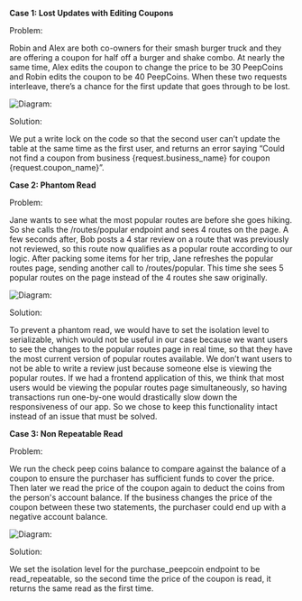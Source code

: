 **Case 1: Lost Updates with Editing Coupons**

Problem:

Robin and Alex are both co-owners for their smash burger truck and they are offering a coupon for half off a burger and shake combo. At nearly the same time, Alex edits the coupon to change the price to be 30 PeepCoins and Robin edits the coupon to be 40 PeepCoins. When these two requests interleave, there’s a chance for the first update that goes through to be lost.

![Diagram:](https://github.com/n-shinde/PeakPeeps/assets/71895570/768cbae5-cce2-46ec-bf94-aa0d56943366)

Solution:

We put a write lock on the code so that the second user can’t update the table at the same time as the first user, and returns an error saying “Could not find a coupon from business {request.business_name} for coupon {request.coupon_name}”. 

**Case 2: Phantom Read**

Problem:

Jane wants to see what the most popular routes are before she goes hiking. So she calls the /routes/popular endpoint and sees 4 routes on the page. A few seconds after, Bob posts a 4 star review on a route that was previously not reviewed, so this route now qualifies as a popular route according to our logic. After packing some items for her trip, Jane refreshes the popular routes page, sending another call to /routes/popular. This time she sees 5 popular routes on the page instead of the 4 routes she saw originally.

![Diagram:](https://github.com/n-shinde/PeakPeeps/assets/104091934/4b66759a-b791-4a50-97c7-7e41a0f6a9a3)

Solution:

To prevent a phantom read, we would have to set the isolation level to serializable, which would not be useful in our case because we want users to see the changes to the popular routes page in real time, so that they have the most current version of popular routes available. We don’t want users to not be able to write a review just because someone else is viewing the popular routes. If we had a frontend application of this, we think that most users would be viewing the popular routes page simultaneously, so having transactions run one-by-one would drastically slow down the responsiveness of our app. So we chose to keep this functionality intact instead of an issue that must be solved.

**Case 3: Non Repeatable Read**

Problem:

We run the check peep coins balance to compare against the balance of a coupon to ensure the purchaser has sufficient funds to cover the price. Then later we read the price of the coupon again to deduct the coins from the person's account balance. If the business changes the price of the coupon between these two statements, the purchaser could end up with a negative account balance.

![Diagram:](https://github.com/n-shinde/PeakPeeps/assets/104091934/6e3140c2-8c29-4e81-9e93-f018c01e2c4b)


Solution:

We set the isolation level for the purchase_peepcoin endpoint to be read_repeatable, so the second time the price of the coupon is read, it returns the  same read as the first time.
